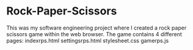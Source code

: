 # Rock-Paper-Scissors
This was my software engineering project where I created a rock paper scissors game within the web browser. 
The game contains 4 different pages: 
indexrps.html
settingsrps.html
stylesheet.css
gamerps.js
